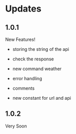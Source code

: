 # Updates

## 1.0.1

New Features!

- storing the string of the api

- check the response

- new command weather

- error handling

- comments

- new constant for url and api

## 1.0.2

Very Soon
